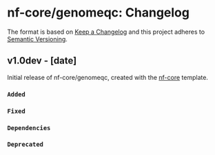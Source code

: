 # nf-core/genomeqc: Changelog

The format is based on [Keep a Changelog](https://keepachangelog.com/en/1.0.0/)
and this project adheres to [Semantic Versioning](https://semver.org/spec/v2.0.0.html).

## v1.0dev - [date]

Initial release of nf-core/genomeqc, created with the [nf-core](https://nf-co.re/) template.

### `Added`

### `Fixed`

### `Dependencies`

### `Deprecated`

